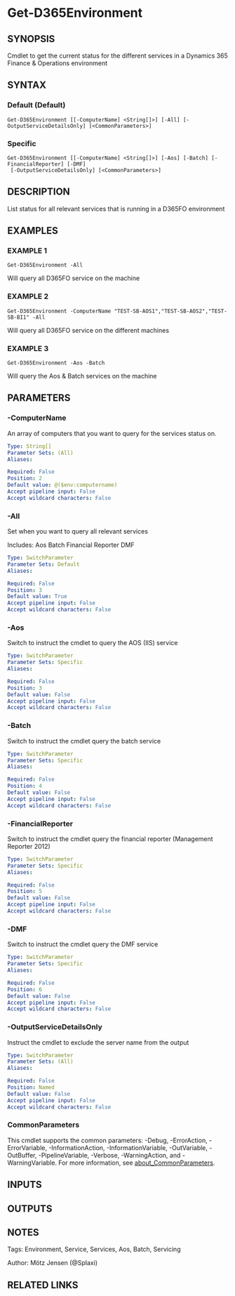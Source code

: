 ﻿---
external help file: d365fo.tools-help.xml
Module Name: d365fo.tools
online version:
schema: 2.0.0
---

# Get-D365Environment

## SYNOPSIS
Cmdlet to get the current status for the different services in a Dynamics 365 Finance & Operations environment

## SYNTAX

### Default (Default)
```
Get-D365Environment [[-ComputerName] <String[]>] [-All] [-OutputServiceDetailsOnly] [<CommonParameters>]
```

### Specific
```
Get-D365Environment [[-ComputerName] <String[]>] [-Aos] [-Batch] [-FinancialReporter] [-DMF]
 [-OutputServiceDetailsOnly] [<CommonParameters>]
```

## DESCRIPTION
List status for all relevant services that is running in a D365FO environment

## EXAMPLES

### EXAMPLE 1
```
Get-D365Environment -All
```

Will query all D365FO service on the machine

### EXAMPLE 2
```
Get-D365Environment -ComputerName "TEST-SB-AOS1","TEST-SB-AOS2","TEST-SB-BI1" -All
```

Will query all D365FO service on the different machines

### EXAMPLE 3
```
Get-D365Environment -Aos -Batch
```

Will query the Aos & Batch services on the machine

## PARAMETERS

### -ComputerName
An array of computers that you want to query for the services status on.

```yaml
Type: String[]
Parameter Sets: (All)
Aliases:

Required: False
Position: 2
Default value: @($env:computername)
Accept pipeline input: False
Accept wildcard characters: False
```

### -All
Set when you want to query all relevant services

Includes:
Aos
Batch
Financial Reporter
DMF

```yaml
Type: SwitchParameter
Parameter Sets: Default
Aliases:

Required: False
Position: 3
Default value: True
Accept pipeline input: False
Accept wildcard characters: False
```

### -Aos
Switch to instruct the cmdlet to query the AOS (IIS) service

```yaml
Type: SwitchParameter
Parameter Sets: Specific
Aliases:

Required: False
Position: 3
Default value: False
Accept pipeline input: False
Accept wildcard characters: False
```

### -Batch
Switch to instruct the cmdlet query the batch service

```yaml
Type: SwitchParameter
Parameter Sets: Specific
Aliases:

Required: False
Position: 4
Default value: False
Accept pipeline input: False
Accept wildcard characters: False
```

### -FinancialReporter
Switch to instruct the cmdlet query the financial reporter (Management Reporter 2012)

```yaml
Type: SwitchParameter
Parameter Sets: Specific
Aliases:

Required: False
Position: 5
Default value: False
Accept pipeline input: False
Accept wildcard characters: False
```

### -DMF
Switch to instruct the cmdlet query the DMF service

```yaml
Type: SwitchParameter
Parameter Sets: Specific
Aliases:

Required: False
Position: 6
Default value: False
Accept pipeline input: False
Accept wildcard characters: False
```

### -OutputServiceDetailsOnly
Instruct the cmdlet to exclude the server name from the output

```yaml
Type: SwitchParameter
Parameter Sets: (All)
Aliases:

Required: False
Position: Named
Default value: False
Accept pipeline input: False
Accept wildcard characters: False
```

### CommonParameters
This cmdlet supports the common parameters: -Debug, -ErrorAction, -ErrorVariable, -InformationAction, -InformationVariable, -OutVariable, -OutBuffer, -PipelineVariable, -Verbose, -WarningAction, and -WarningVariable. For more information, see [about_CommonParameters](http://go.microsoft.com/fwlink/?LinkID=113216).

## INPUTS

## OUTPUTS

## NOTES
Tags: Environment, Service, Services, Aos, Batch, Servicing

Author: Mötz Jensen (@Splaxi)

## RELATED LINKS
